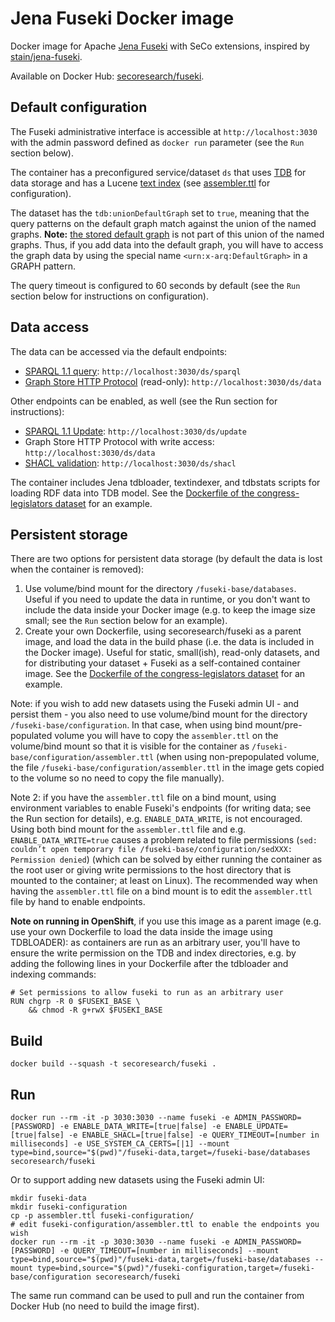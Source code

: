 # Jena Fuseki Docker image

Docker image for Apache [Jena Fuseki](https://jena.apache.org/documentation/fuseki2/index.html) with SeCo extensions, inspired by [stain/jena-fuseki](https://github.com/stain/jena-docker/tree/master/jena-fuseki).

Available on Docker Hub: [secoresearch/fuseki](https://hub.docker.com/r/secoresearch/fuseki/).

## Default configuration

The Fuseki administrative interface is accessible at `http://localhost:3030` with the admin password defined as `docker run` parameter (see the `Run` section below).

The container has a preconfigured service/dataset `ds` that uses [TDB](https://jena.apache.org/documentation/tdb/) for data storage and has a Lucene [text index](https://jena.apache.org/documentation/query/text-query.html) (see [assembler.ttl](https://github.com/SemanticComputing/fuseki-docker/blob/master/assembler.ttl) for configuration).

The dataset has the `tdb:unionDefaultGraph` set to `true`, meaning that the query patterns on the default graph match against the union of the named graphs. **Note:** [the stored default graph](https://jena.apache.org/documentation/tdb/datasets.html) is not part of this union of the named graphs. Thus, if you add data into the default graph, you will have to access the graph data by using the special name `<urn:x-arq:DefaultGraph>` in a GRAPH pattern.

The query timeout is configured to 60 seconds by default (see the `Run` section below for instructions on configuration).

## Data access

The data can be accessed via the default endpoints:
* [SPARQL 1.1 query](https://www.w3.org/TR/sparql11-query/): `http://localhost:3030/ds/sparql`
* [Graph Store HTTP Protocol](https://www.w3.org/TR/sparql11-http-rdf-update/) (read-only): `http://localhost:3030/ds/data`

Other endpoints can be enabled, as well (see the Run section for instructions):
* [SPARQL 1.1 Update](https://www.w3.org/TR/sparql11-update/): `http://localhost:3030/ds/update`
* Graph Store HTTP Protocol with write access: `http://localhost:3030/ds/data`
* [SHACL validation](https://jena.apache.org/documentation/shacl/): `http://localhost:3030/ds/shacl`

The container includes Jena tdbloader, textindexer, and tdbstats scripts for loading RDF data into TDB model. See the [Dockerfile of the congress-legislators dataset](https://github.com/SemanticComputing/congress-legislators/blob/master/Dockerfile) for an example.

## Persistent storage

There are two options for persistent data storage (by default the data is lost when the container is removed):

1. Use volume/bind mount for the directory `/fuseki-base/databases`. Useful if you need to update the data in runtime, or you don't want to include the data inside your Docker image (e.g. to keep the image size small; see the `Run` section below for an example).
2. Create your own Dockerfile, using secoresearch/fuseki as a parent image, and load the data in the build phase (i.e. the data is included in the Docker image). Useful for static, small(ish), read-only datasets, and for distributing your dataset + Fuseki as a self-contained container image. See the [Dockerfile of the congress-legislators dataset](https://github.com/SemanticComputing/congress-legislators/blob/master/Dockerfile) for an example.

Note: if you wish to add new datasets using the Fuseki admin UI - and persist them - you also need to use volume/bind mount for the directory `/fuseki-base/configuration`. In that case, when using bind mount/pre-populated volume you will have to copy the `assembler.ttl` on the volume/bind mount so that it is visible for the container as `/fuseki-base/configuration/assembler.ttl` (when using non-prepopulated volume, the file `/fuseki-base/configuration/assembler.ttl` in the image gets copied to the volume so no need to copy the file manually).

Note 2: if you have the `assembler.ttl` file on a bind mount, using environment variables to enable Fuseki's endpoints (for writing data; see the Run section for details), e.g. `ENABLE_DATA_WRITE`, is not encouraged. Using both bind mount for the `assembler.ttl` file and e.g. `ENABLE_DATA_WRITE=true` causes a problem related to file permissions (`sed: couldn’t open temporary file /fuseki-base/configuration/sedXXX: Permission denied`) (which can be solved by either running the container as the root user or giving write permissions to the host directory that is mounted to the container; at least on Linux). The recommended way when having the `assembler.ttl` file on a bind mount is to edit the `assembler.ttl` file by hand to enable endpoints.

**Note on running in OpenShift**, if you use this image as a parent image (e.g. use your own Dockerfile to load the data inside the image using TDBLOADER): as containers are run as an arbitrary user, you'll have to ensure the write permission on the TDB and index directories, e.g. by adding the following lines in your Dockerfile after the tdbloader and indexing commands:

```
# Set permissions to allow fuseki to run as an arbitrary user
RUN chgrp -R 0 $FUSEKI_BASE \
    && chmod -R g+rwX $FUSEKI_BASE
```

## Build

`docker build --squash -t secoresearch/fuseki .`

## Run

`docker run --rm -it -p 3030:3030 --name fuseki -e ADMIN_PASSWORD=[PASSWORD] -e ENABLE_DATA_WRITE=[true|false] -e ENABLE_UPDATE=[true|false] -e ENABLE_SHACL=[true|false] -e QUERY_TIMEOUT=[number in milliseconds] -e USE_SYSTEM_CA_CERTS=[|1] --mount type=bind,source="$(pwd)"/fuseki-data,target=/fuseki-base/databases secoresearch/fuseki`

Or to support adding new datasets using the Fuseki admin UI:

```
mkdir fuseki-data
mkdir fuseki-configuration
cp -p assembler.ttl fuseki-configuration/
# edit fuseki-configuration/assembler.ttl to enable the endpoints you wish
docker run --rm -it -p 3030:3030 --name fuseki -e ADMIN_PASSWORD=[PASSWORD] -e QUERY_TIMEOUT=[number in milliseconds] --mount type=bind,source="$(pwd)"/fuseki-data,target=/fuseki-base/databases --mount type=bind,source="$(pwd)"/fuseki-configuration,target=/fuseki-base/configuration secoresearch/fuseki
```

The same run command can be used to pull and run the container from Docker Hub (no need to build the image first).
